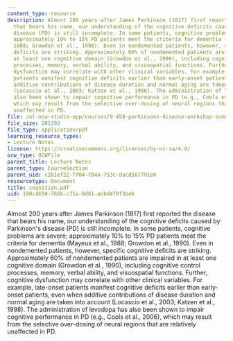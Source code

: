 ```yaml
---
content_type: resource
description: Almost 200 years after James Parkinson (1817) first reported the disease
  that bears his name, our understanding of the cognitive deficits caused by Parkinson's
  disease (PD) is still incomplete. In some patients, cognitive problems are severe;
  approximately 10% to 15% PD patients meet the criteria for dementia (Mayeux et al.,
  1988; Growdon et al., 1990). Even in nondemented patients, however, specific cognitive
  deficits are striking. Approximately 60% of nondemented patients are impaired in
  at least one cognitive domain (Growdon et al., 1990), including cognitive control
  processes, memory, verbal ability, and visuospatial functions. Further, cognitive
  dysfunction may correlate with other clinical variables. For example, late-onset
  patients manifest cognitive deficits earlier than early-onset patients, even when
  additive contributions of disease duration and normal aging are taken into account
  (Locascio et al., 2003; Katzen et al., 1998). The administration of levodopa has
  also been shown to impair cognitive performance in PD (e.g., Cools et al., 2006),
  which may result from the selective over-dosing of neural regions that are relatively
  unaffected in PD.
file: /ol-ocw-studio-app/courses/9-458-parkinsons-disease-workshop-summer-2006/190c4650766bc75a8d61acbd479f3be6_cognition.pdf
file_size: 201293
file_type: application/pdf
learning_resource_types:
- Lecture Notes
license: https://creativecommons.org/licenses/by-nc-sa/4.0/
ocw_type: OCWFile
parent_title: Lecture Notes
parent_type: CourseSection
parent_uid: c2b1ef22-ff04-704a-753c-dacd507791e0
resourcetype: Document
title: cognition.pdf
uid: 190c4650-766b-c75a-8d61-acbd479f3be6
---
```

Almost 200 years after James Parkinson (1817) first reported the disease that bears his name, our understanding of the cognitive deficits caused by Parkinson's disease (PD) is still incomplete. In some patients, cognitive problems are severe; approximately 10% to 15% PD patients meet the criteria for dementia (Mayeux et al., 1988; Growdon et al., 1990). Even in nondemented patients, however, specific cognitive deficits are striking. Approximately 60% of nondemented patients are impaired in at least one cognitive domain (Growdon et al., 1990), including cognitive control processes, memory, verbal ability, and visuospatial functions. Further, cognitive dysfunction may correlate with other clinical variables. For example, late-onset patients manifest cognitive deficits earlier than early-onset patients, even when additive contributions of disease duration and normal aging are taken into account (Locascio et al., 2003; Katzen et al., 1998). The administration of levodopa has also been shown to impair cognitive performance in PD (e.g., Cools et al., 2006), which may result from the selective over-dosing of neural regions that are relatively unaffected in PD.